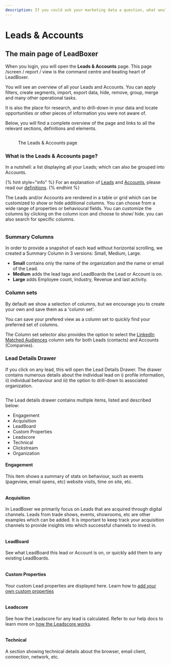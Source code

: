 ```yaml
---
description: If you could ask your marketing data a question, what would it be?
---
```


# Leads & Accounts

## The main page of LeadBoxer

When you login, you will open the **Leads & Accounts** page. This page /screen / report / view is the command centre and beating heart of LeadBoxer.&#x20;

You will see an overview of all your Leads and Accounts. You can apply filters, create segments, import, export data, hide, remove, group, merge and many other operational tasks.&#x20;

It is also the place for research, and to drill-down in your data and locate opportunities or other pieces of information you were not aware of.&#x20;

Below, you will find a complete overview of the page and links to all the relevant sections, definitions and elements.

<figure><img src="../.gitbook/assets/LeadBoxer-leads-accounts-clean (1).png" alt=""><figcaption><p>The Leads &#x26; Accounts page </p></figcaption></figure>

### What is the Leads & Accounts page?

In a nutshell: a list displaying all your Leads; which can also be grouped into Accounts.

{% hint style="info" %}
For an explanation of [Leads](definitions.md#what-are-leads) and [Accounts](definitions.md#what-are-accounts), please read our [definitions](definitions.md).
{% endhint %}

The Leads and/or Accounts are rendered in a table or grid which can be customized to show or hide additional columns. You can choose from a wide range of properties or behavioural fields. You can customize the columns by clicking on the column icon and  choose to show/ hide. you can also search for specific columns.

<figure><img src="../.gitbook/assets/LeadBoxer_App (2) (1).png" alt=""><figcaption></figcaption></figure>

### Summary Columns

In order to provide a snapshot of each lead without horizontal scrolling, we created a Summary Column in 3 versions: Small, Medium, Large.

* **Small** contains only the name of the organization and the name or email of the Lead.
* **Medium** adds the lead tags and LeadBoards the Lead or Account is on.
* **Large** adds Employee count, Industry, Revenue and last activity.

### Column sets

By default we show a selection of columns, but we encourage you to create your own and save them as a 'column set'.

You can save your prefered view as a column set to quickly find your preferred set of columns.

The Column set selector also provides the option to select the [LinkedIn Matched Audiences](elements/import-and-export/linkedin-matched-audiences-export.md) column sets for both Leads (contacts) and Accounts (Companies).

### Lead Details Drawer

If you click on any lead, this will open the Lead Details Drawer. The drawer contains numerous details about the individual lead on i) profile information, ii) individual behaviour and iii) the option to drill-down to associated organization.

<figure><img src="../.gitbook/assets/LeadBoxer-leads-accounts-lead-account-drawer.png" alt=""><figcaption></figcaption></figure>

The Lead details drawer contains multiple items, listed and described below:

* Engagement
* Acquisition
* LeadBoard
* Custom Properties
* Leadscore
* Technical
* Clickstream
* Organization

#### Engagement

This item shows a summary of stats on  behaviour, such as events (pageview, email opens, etc) website visits, time on site, etc.

<figure><img src="../.gitbook/assets/LeadBoxer_App (6).png" alt=""><figcaption></figcaption></figure>

#### Acquisition

In LeadBoxer we primarily focus on Leads that are acquired through digital channels. Leads from trade shows, events, showrooms, etc are other examples which can be added. It is important to keep track your acquisition channels to provide insights into which successful channels to invest in.

<figure><img src="../.gitbook/assets/LeadBoxer_App (8) (1).png" alt=""><figcaption></figcaption></figure>

#### LeadBoard

See what LeadBoard this lead or Account is on, or quickly add them to any existing LeadBoards.

<figure><img src="../.gitbook/assets/LeadBoxer_App (2) (1) (2).png" alt=""><figcaption></figcaption></figure>

#### Custom Properties

Your custom Lead properties are displayed here. Learn how to [add your own custom properties](projects.md#custom-properties)&#x20;

<figure><img src="../.gitbook/assets/LeadBoxer_App (4).png" alt=""><figcaption></figcaption></figure>

#### Leadscore

See how the Leadscore for any lead is calculated. Refer to our help docs to learn more on [how the Leadscore works](projects.md#leadscore).&#x20;

<figure><img src="../.gitbook/assets/LeadBoxer_App (9) (1) (1).png" alt=""><figcaption></figcaption></figure>

#### Technical

A section showing technical details about the browser, email client, connection, network, etc.

<figure><img src="../.gitbook/assets/LeadBoxer_App (5) (2).png" alt=""><figcaption></figcaption></figure>

##
